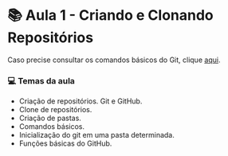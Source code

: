 # :books: Aula 1 - Criando e Clonando Repositórios 

Caso precise consultar os comandos básicos do Git, clique  [aqui](./Aula%200%20-%20Estrutura%20Git%20-%20Comandos%20Básicos.md).

### :computer: Temas da aula

* Criação de repositórios. Git e GitHub.
* Clone de repositórios.
* Criação de pastas.
* Comandos básicos.
* Inicialização do git em uma pasta determinada.
* Funções básicas do GitHub.

